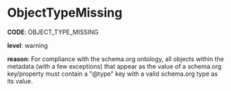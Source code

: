 # ObjectTypeMissing

**CODE**: OBJECT_TYPE_MISSING

**level**: warning

**reason**: For compliance with the schema.org ontology, all objects within the metadata (with a few exceptions) that appear as the value of a schema.org key/property must contain a "@type" key with a valid schema.org type as its value.